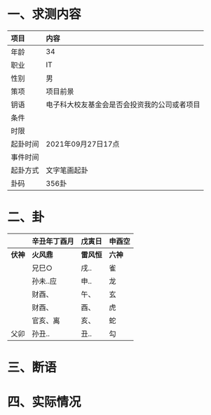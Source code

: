# 一、求测内容
|项目|内容|
|:-|:-|
|年龄|34|
|职业|IT|
|性别|男|
|策项|项目前景|
|钥语|电子科大校友基金会是否会投资我的公司或者项目|
|条件||
|时限||
|起卦时间|2021年09月27日17点|
|事件时间||
|起卦方式|文字笔画起卦|
|卦码|356卦|

# 二、卦
||辛丑年丁酉月|戊寅日|申酉空|
|:-|:-|:-|:-|
|**伏神**|**火风鼎**|**雷风恒**|**六神**|
||兄巳○|戌..|雀|
||孙未..应|申..|龙|
||财酉、|午、|玄|
||财酉、|酉、|虎|
||官亥、离|亥、|蛇|
|父卯|孙丑..|丑..|勾|


# 三、断语

# 四、实际情况